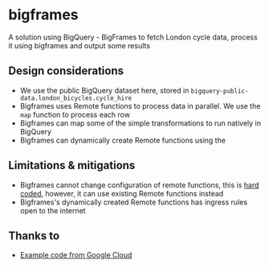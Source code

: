 # bigframes
A solution using BigQuery - BigFrames to fetch London cycle data, process it using bigframes and output some results

## Design considerations
* We use the public BigQuery dataset here, stored in `bigquery-public-data.london_bicycles.cycle_hire`
* Bigframes uses Remote functions to process data in parallel. We use the `map` function to process each row
* Bigframes can map some of the simple transformations to run natively in BigQuery
* Bigframes can dynamically create Remote functions using the 

## Limitations & mitigations
* Bigframes cannot change configuration of remote functions, this is [hard coded](https://github.com/googleapis/python-bigquery-dataframes/blob/main/bigframes/remote_function.py#L404), however, it can use existing Remote functions instead
* Bigframes's dynamically created Remote functions has ingress rules open to the internet


## Thanks to
* [Example code from Google Cloud](https://github.com/googleapis/python-bigquery-dataframes/blob/main/samples/snippets/remote_function.py)